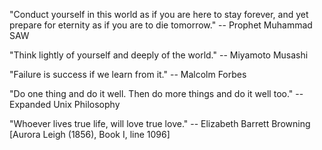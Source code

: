 "Conduct yourself in this world as if you are here to stay forever, and yet prepare for eternity as if you are to die tomorrow."
-- Prophet Muhammad SAW

"Think lightly of yourself and deeply of the world."
-- Miyamoto Musashi

"Failure is success if we learn from it."
-- Malcolm Forbes

"Do one thing and do it well. Then do more things and do it well too."
-- Expanded Unix Philosophy

"Whoever lives true life, will love true love."
-- Elizabeth Barrett Browning
[Aurora Leigh (1856), Book I, line 1096]


